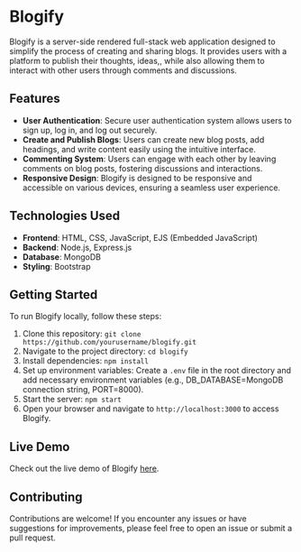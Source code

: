 # Blogify

Blogify is a server-side rendered full-stack web application designed to simplify the process of creating and sharing blogs. It provides users with a platform to publish their thoughts, ideas,, while also allowing them to interact with other users through comments and discussions.

## Features

- **User Authentication**: Secure user authentication system allows users to sign up, log in, and log out securely.
- **Create and Publish Blogs**: Users can create new blog posts, add headings, and write content easily using the intuitive interface.
- **Commenting System**: Users can engage with each other by leaving comments on blog posts, fostering discussions and interactions.
- **Responsive Design**: Blogify is designed to be responsive and accessible on various devices, ensuring a seamless user experience.

## Technologies Used

- **Frontend**: HTML, CSS, JavaScript, EJS (Embedded JavaScript)
- **Backend**: Node.js, Express.js
- **Database**: MongoDB
- **Styling**: Bootstrap

## Getting Started

To run Blogify locally, follow these steps:

1. Clone this repository: `git clone https://github.com/yourusername/blogify.git`
2. Navigate to the project directory: `cd blogify`
3. Install dependencies: `npm install`
4. Set up environment variables: Create a `.env` file in the root directory and add necessary environment variables (e.g., DB_DATABASE=MongoDB connection string, PORT=8000).
5. Start the server: `npm start`
6. Open your browser and navigate to `http://localhost:3000` to access Blogify.

## Live Demo

Check out the live demo of Blogify [here](https://blogify-y3b1.onrender.com/).

## Contributing

Contributions are welcome! If you encounter any issues or have suggestions for improvements, please feel free to open an issue or submit a pull request.


